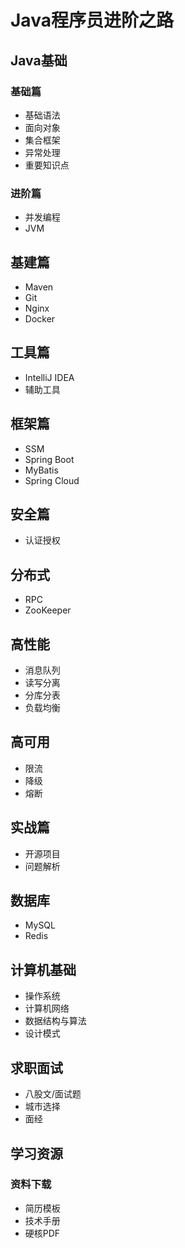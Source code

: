 # Java程序员进阶之路

## Java基础
### 基础篇
- 基础语法
- 面向对象
- 集合框架
- 异常处理
- 重要知识点

### 进阶篇
- 并发编程
- JVM

## 基建篇
- Maven
- Git
- Nginx
- Docker

## 工具篇
- IntelliJ IDEA
- 辅助工具

## 框架篇
- SSM
- Spring Boot
- MyBatis
- Spring Cloud

## 安全篇
- 认证授权

## 分布式
- RPC
- ZooKeeper

## 高性能
- 消息队列
- 读写分离
- 分库分表
- 负载均衡

## 高可用
- 限流
- 降级
- 熔断

## 实战篇
- 开源项目
- 问题解析

## 数据库
- MySQL
- Redis

## 计算机基础
- 操作系统
- 计算机网络
- 数据结构与算法
- 设计模式

## 求职面试
- 八股文/面试题
- 城市选择
- 面经

## 学习资源
### 资料下载
- 简历模板
- 技术手册
- 硬核PDF
